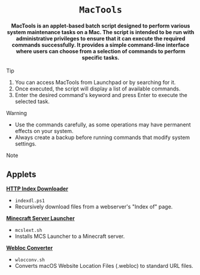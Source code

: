 <div align="center">
    
# `MacTools`
#### MacTools is an applet-based batch script designed to perform various system maintenance tasks on a Mac. The script is intended to be run with administrative privileges to ensure that it can execute the required commands successfully. It provides a simple command-line interface where users can choose from a selection of commands to perform specific tasks.
</div>

> [!TIP]
> 1. You can access MacTools from Launchpad or by searching for it.
> 2. Once executed, the script will display a list of available commands.
> 3. Enter the desired command's keyword and press Enter to execute the selected task.

> [!WARNING]
> - Use the commands carefully, as some operations may have permanent effects on your system.
> - Always create a backup before running commands that modify system settings.

> [!NOTE]
> ## Applets
> 
> **[HTTP Index Downloader](https://github.com/lazaroblanc/Index-of-downloader)**
> 
>    - `indexdl.ps1`
>    - Recursively download files from a webserver's "Index of" page.
> 
> **[Minecraft Server Launcher](https://github.com/sythatic/MCS-Launcher)**   
> 
>    - `mcslext.sh`
>    - Installs MCS Launcher to a Minecraft server.
> 
> **[Webloc Converter](https://github.com/sythatic/Webloc-Decoder)**
> 
>    - `wlocconv.sh`
>    - Converts macOS Website Location Files (.webloc) to standard URL files.
> 
